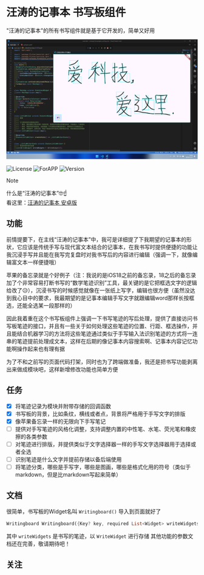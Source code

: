 # 汪涛的记事本 书写板组件

"汪涛的记事本"的所有书写组件就是基于它开发的，简单又好用

![TopPhoto](./img/image.png)

![License](https://img.shields.io/badge/license-MIT-yellow)
![ForAPP](https://img.shields.io/badge/module-汪涛的记事本-blue)
![Version](https://img.shields.io/badge/version-0.0.1-green)

> [!NOTE]
> 什么是“汪涛的记事本”🤓☝️\
看这里：[汪涛的记事本 安卓版](https://github.com/TaoEngine/notepad_forwangtao_android)

## 功能

前情提要下，在主线“汪涛的记事本”中，我可是详细提了下我期望的记事本的形状，它应该是传统手写与现代富文本结合的记事本，在我书写时提供便捷的功能让我沉浸手写并且能在我写完复盘时对我书写后的内容进行编辑（强调一下，就像编辑富文本一样便捷哦）

苹果的备忘录就是个好例子（注：我说的是iOS18之前的备忘录，18之后的备忘录加了个非常容易打断书写的“数学笔迹识别”工具，最关键的是它把框选文字的逻辑给改了😥），沉浸书写的时候感觉就像在一张纸上写字，编辑也很方便（虽然没达到我心目中的要求，我最期望的是记事本编辑手写文字就跟编辑word那样长按框选，还能全选某一段那样的）

因此我着重在这个书写板组件上强调一下书写笔迹的写后处理，提供了直接访问书写板笔迹的接口，并且有一些关于如何处理这些笔迹的位置、行距、框选操作，并且能结合机器学习的方法将这些笔迹通过类似于手写输入法识别笔迹的方式将一连串的笔迹提前处理成文本，这样在后期的像记事本内容搜索啊、记事本内容记忆功能啊操作起来也有理有据

为了不和之前写的页面代码打架，同时也为了跨端做准备，我还是把书写功能剥离出来做成模块吧，这样新增修改功能也简单方便

## 任务

- [x] 将笔迹记录为模块并附带存储的回调函数
- [x] 书写板的背景，比如条纹，横线或者点，背景将严格用于手写文字的排版
- [x] 像苹果备忘录一样的无限向下手写笔记
- [ ] 提供对手写笔迹的风格化调整，支持调整内置的中性笔、水笔、荧光笔和橡皮擦的各类参数
- [ ] 对笔迹进行排版，并提供类似于文字选择器一样的手写文字选择器用于选择或者全选
- [ ] 识别笔迹是什么文字并提前存储以备后端使用
- [ ] 将笔迹分类，哪些是手写字，哪些是图画，哪些是格式化用的符号（类似于markdown，但是比markdown写起来简单）

## 文档

很简单，书写板的Widget名叫 `Writingboard()` 导入到页面就好了

```dart
Writingboard Writingboard({Key? key, required List<Widget> writeWidgets})
```
其中 `writeWidgets` 是书写的笔迹，以 `WriteWidget` 进行存储
其他功能的参数文档还在完善，敬请期待吧！

## 关注